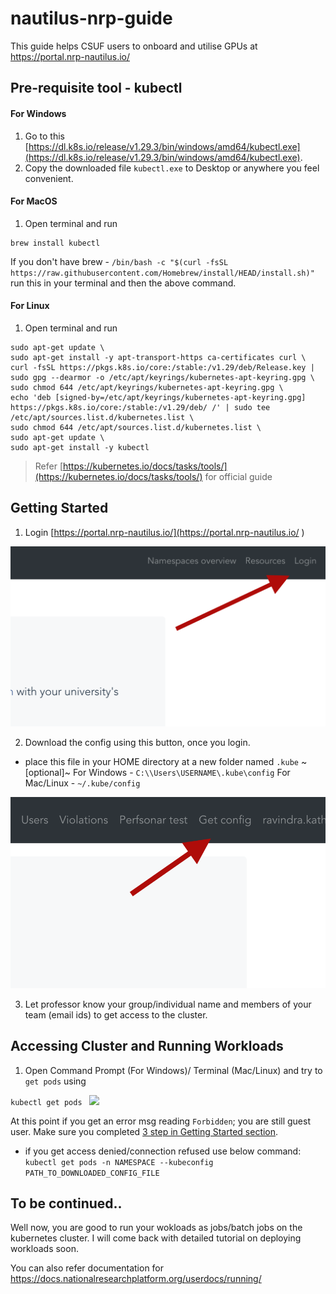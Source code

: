 # nautilus-nrp-guide
This guide helps CSUF users to onboard and utilise GPUs at https://portal.nrp-nautilus.io/

## Pre-requisite tool - kubectl

#### For Windows

1. Go to this [https://dl.k8s.io/release/v1.29.3/bin/windows/amd64/kubectl.exe](https://dl.k8s.io/release/v1.29.3/bin/windows/amd64/kubectl.exe). 
2. Copy the downloaded file `kubectl.exe` to Desktop or anywhere you feel convenient.

#### For MacOS

1. Open terminal and run 
```
brew install kubectl
```
If you don't have brew - `/bin/bash -c "$(curl -fsSL https://raw.githubusercontent.com/Homebrew/install/HEAD/install.sh)"` run this in your terminal and then the above command.

#### For Linux

1. Open terminal and run 
```
sudo apt-get update \
sudo apt-get install -y apt-transport-https ca-certificates curl \
curl -fsSL https://pkgs.k8s.io/core:/stable:/v1.29/deb/Release.key | sudo gpg --dearmor -o /etc/apt/keyrings/kubernetes-apt-keyring.gpg \
sudo chmod 644 /etc/apt/keyrings/kubernetes-apt-keyring.gpg \
echo 'deb [signed-by=/etc/apt/keyrings/kubernetes-apt-keyring.gpg] https://pkgs.k8s.io/core:/stable:/v1.29/deb/ /' | sudo tee /etc/apt/sources.list.d/kubernetes.list \
sudo chmod 644 /etc/apt/sources.list.d/kubernetes.list \
sudo apt-get update \
sudo apt-get install -y kubectl
```

> Refer [https://kubernetes.io/docs/tasks/tools/](https://kubernetes.io/docs/tasks/tools/) for official guide

## Getting Started

1. Login [https://portal.nrp-nautilus.io/](https://portal.nrp-nautilus.io/ )

![login](./login.png)

2. Download the config using this button, once you login.

-  place this file in your HOME directory at a new folder named `.kube` ~[optional]~
For Windows - `C:\\Users\USERNAME\.kube\config`
For Mac/Linux - `~/.kube/config`

![getconfig](getconfig.png)

3. Let professor know your group/individual name and members of your team (email ids) to get access to the cluster.


## Accessing Cluster and Running Workloads

1. Open Command Prompt (For Windows)/ Terminal (Mac/Linux) and try to `get pods` using 

```kubectl get pods ```
![](./getpods.png)

At this point if you get an error msg reading `Forbidden`; you are still guest user. Make sure you completed [3 step in Getting Started section](#getting-started).

- if you get access denied/connection refused use below command:
```kubectl get pods -n NAMESPACE --kubeconfig PATH_TO_DOWNLOADED_CONFIG_FILE```


## To be continued..

Well now, you are good to run your wokloads as jobs/batch jobs on the kubernetes cluster. I will come back with detailed tutorial on deploying workloads soon.

You can also refer documentation for [https://docs.nationalresearchplatform.org/userdocs/running/ ](https://docs.nationalresearchplatform.org/userdocs/running/)
